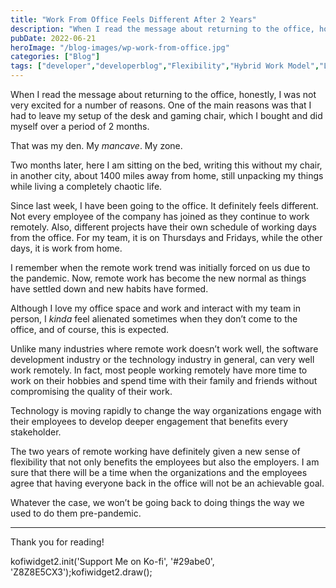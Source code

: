 ```yaml
---
title: "Work From Office Feels Different After 2 Years"
description: "When I read the message about returning to the office, honestly, I was not very excited for a number of reasons. One of the main reasons was that I had to leave my setup of the desk and gaming chair, which I bought and did myself over a period of 2 months. That was my [&hellip;]"
pubDate: 2022-06-21
heroImage: "/blog-images/wp-work-from-office.jpg"
categories: ["Blog"]
tags: ["developer","developerblog","Flexibility","Hybrid Work Model","Life","Office","softwaredevelopment","thedeveloperstory","Work","Work From Home","workplace"]
---
```


When I read the message about returning to the office, honestly, I was not very excited for a number of reasons. One of the main reasons was that I had to leave my setup of the desk and gaming chair, which I bought and did myself over a period of 2 months.

That was my den. My _mancave_. My zone.

Two months later, here I am sitting on the bed, writing this without my chair, in another city, about 1400 miles away from home, still unpacking my things while living a completely chaotic life.

Since last week, I have been going to the office. It definitely feels different. Not every employee of the company has joined as they continue to work remotely. Also, different projects have their own schedule of working days from the office. For my team, it is on Thursdays and Fridays, while the other days, it is work from home.

I remember when the remote work trend was initially forced on us due to the pandemic. Now, remote work has become the new normal as things have settled down and new habits have formed.

Although I love my office space and work and interact with my team in person, I _kinda_ feel alienated sometimes when they don’t come to the office, and of course, this is expected.

Unlike many industries where remote work doesn’t work well, the software development industry or the technology industry in general, can very well work remotely. In fact, most people working remotely have more time to work on their hobbies and spend time with their family and friends without compromising the quality of their work.

Technology is moving rapidly to change the way organizations engage with their employees to develop deeper engagement that benefits every stakeholder.

The two years of remote working have definitely given a new sense of flexibility that not only benefits the employees but also the employers. I am sure that there will be a time when the organizations and the employees agree that having everyone back in the office will not be an achievable goal.

Whatever the case, we won’t be going back to doing things the way we used to do them pre-pandemic.

* * *

Thank you for reading!

kofiwidget2.init('Support Me on Ko-fi', '#29abe0', 'Z8Z8E5CX3');kofiwidget2.draw();